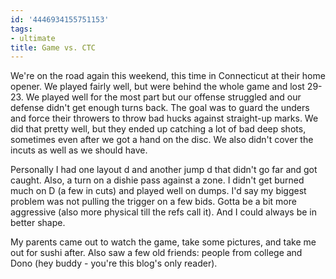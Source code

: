 ```yaml
---
id: '4446934155751153'
tags:
- ultimate
title: Game vs. CTC
---
```


We're on the road again this weekend, this time in Connecticut at their home opener. We played fairly well, but were behind the whole game and lost 29-23. We played well for the most part but our offense struggled and our defense didn't get enough turns back. The goal was to guard the unders and force their throwers to throw bad hucks against straight-up marks. We did that pretty well, but they ended up catching a lot of bad deep shots, sometimes even after we got a hand on the disc. We also didn't cover the incuts as well as we should have. 

Personally I had one layout d and another jump d that didn't go far and got caught. Also, a turn on a dishie pass against a zone. I didn't get burned much on D (a few in cuts) and played well on dumps. I'd say my biggest problem was not pulling the trigger on a few bids. Gotta be a bit more aggressive (also more physical till the refs call it). And I could always be in better shape. 

My parents came out to watch the game, take some pictures, and take me out for sushi after. Also saw a few old friends: people from college and Dono (hey buddy - you're this blog's only reader).
